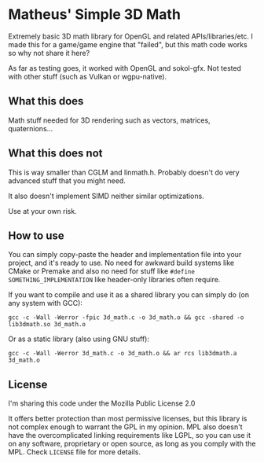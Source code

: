 # Matheus' Simple 3D Math
Extremely basic 3D math library for OpenGL and related APIs/libraries/etc.
I made this for a game/game engine that "failed", but this math code works so why not share it here?

As far as testing goes, it worked with OpenGL and sokol-gfx. Not tested with other stuff (such as Vulkan or wgpu-native).

## What this does
Math stuff needed for 3D rendering such as vectors, matrices, quaternions...

## What this does not
This is way smaller than CGLM and linmath.h. Probably doesn't do very advanced stuff that you might need.

It also doesn't implement SIMD neither similar optimizations.

Use at your own risk.

## How to use
You can simply copy-paste the header and implementation file into your project, and it's ready to use. No need for awkward build systems like CMake or Premake and also no need for stuff like ```#define SOMETHING_IMPLEMENTATION``` like header-only libraries often require.

If you want to compile and use it as a shared library you can simply do (on any system with GCC):

```
gcc -c -Wall -Werror -fpic 3d_math.c -o 3d_math.o && gcc -shared -o lib3dmath.so 3d_math.o
```
Or as a static library (also using GNU stuff):

```
gcc -c -Wall -Werror 3d_math.c -o 3d_math.o && ar rcs lib3dmath.a 3d_math.o
```

## License
I'm sharing this code under the Mozilla Public License 2.0

It offers better protection than most permissive licenses, but this library is not complex enough to warrant the GPL in my opinion. MPL also doesn't have the overcomplicated linking requirements like LGPL, so you can use it on any software, proprietary or open source, as long as you comply with the MPL. Check ```LICENSE``` file for more details.
